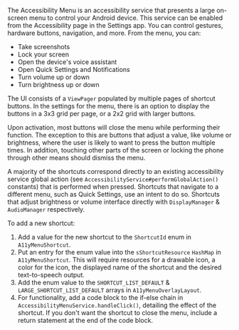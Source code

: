 The Accessibility Menu is an accessibility service
that presents a large on-screen menu to control your Android device.
This service can be enabled from the Accessibility page in the Settings app.
You can control gestures, hardware buttons, navigation, and more. From the menu, you can:

- Take screenshots
- Lock your screen
- Open the device's voice assistant
- Open Quick Settings and Notifications
- Turn volume up or down
- Turn brightness up or down

The UI consists of a `ViewPager` populated by multiple pages of shortcut buttons.
In the settings for the menu, there is an option to display the buttons in a 3x3 grid per page,
or a 2x2 grid with larger buttons.

Upon activation, most buttons will close the menu while performing their function.
The exception to this are buttons that adjust a value, like volume or brightness,
where the user is likely to want to press the button multiple times.
In addition, touching other parts of the screen or locking the phone through other means
should dismiss the menu.

A majority of the shortcuts correspond directly to an existing accessibility service global action
(see `AccessibilityService#performGlobalAction()` constants) that is performed when pressed.
Shortcuts that navigate to a different menu, such as Quick Settings, use an intent to do so.
Shortcuts that adjust brightness or volume interface directly with
`DisplayManager` & `AudioManager` respectively.

To add a new shortcut:

1. Add a value for the new shortcut to the `ShortcutId` enum in `A11yMenuShortcut`.
2. Put an entry for the enum value into the `sShortcutResource` `HashMap` in `A11yMenuShortcut`.
This will require resources for a drawable icon, a color for the icon,
the displayed name of the shortcut and the desired text-to-speech output.
3. Add the enum value to the `SHORTCUT_LIST_DEFAULT` & `LARGE_SHORTCUT_LIST_DEFAULT` arrays
in `A11yMenuOverlayLayout`.
4. For functionality, add a code block to the if-else chain in
`AccessibilityMenuService.handleClick()`, detailing the effect of the shortcut.
If you don't want the shortcut to close the menu,
include a return statement at the end of the code block.
